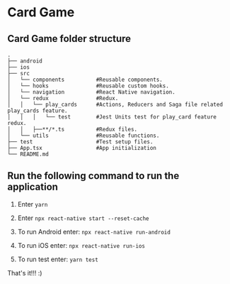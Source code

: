 # Card Game

## Card Game folder structure

```
.
├── android 
├── ios 
├── src
│   └── components          #Reusable components.
│   └── hooks               #Reusable custom hooks.
│   └── navigation          #React Native navigation.
│   └── redux               #Redux.
│   │   └── play_cards      #Actions, Reducers and Saga file related play_cards feature.
│   │   │   └── test        #Jest Units test for play_card feature redux.
│   │   ├──**/*.ts          #Redux files.
│   └── utils               #Reusable functions.
├── test                    #Test setup files.
├── App.tsx                 #App initialization
└── README.md
```

## Run the following command to run the application

1. Enter `yarn`

2. Enter `npx react-native start --reset-cache`

3. To run Android enter: `npx react-native run-android`

4. To run iOS enter: `npx react-native run-ios`

5. To run test enter: `yarn test`

That's it!!! :)
